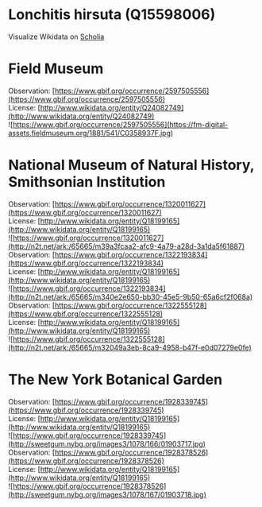 
Lonchitis hirsuta (Q15598006)
=============================
  
Visualize Wikidata on [Scholia](https://scholia.toolforge.org/taxon/Q15598006)
# Field Museum
  
Observation: [https://www.gbif.org/occurrence/2597505556](https://www.gbif.org/occurrence/2597505556)  
License: [http://www.wikidata.org/entity/Q24082749](http://www.wikidata.org/entity/Q24082749)  
![https://www.gbif.org/occurrence/2597505556](https://fm-digital-assets.fieldmuseum.org/1881/541/C0358937F.jpg)
# National Museum of Natural History, Smithsonian Institution
  
Observation: [https://www.gbif.org/occurrence/1320011627](https://www.gbif.org/occurrence/1320011627)  
License: [http://www.wikidata.org/entity/Q18199165](http://www.wikidata.org/entity/Q18199165)  
![https://www.gbif.org/occurrence/1320011627](http://n2t.net/ark:/65665/m39a3fcaa2-afc9-4a79-a28d-3a1da5f61887)  
Observation: [https://www.gbif.org/occurrence/1322193834](https://www.gbif.org/occurrence/1322193834)  
License: [http://www.wikidata.org/entity/Q18199165](http://www.wikidata.org/entity/Q18199165)  
![https://www.gbif.org/occurrence/1322193834](http://n2t.net/ark:/65665/m340e2e650-bb30-45e5-9b50-65a6cf2f068a)  
Observation: [https://www.gbif.org/occurrence/1322555128](https://www.gbif.org/occurrence/1322555128)  
License: [http://www.wikidata.org/entity/Q18199165](http://www.wikidata.org/entity/Q18199165)  
![https://www.gbif.org/occurrence/1322555128](http://n2t.net/ark:/65665/m32049a3eb-8ca9-4958-b47f-e0d07279e0fe)
# The New York Botanical Garden
  
Observation: [https://www.gbif.org/occurrence/1928339745](https://www.gbif.org/occurrence/1928339745)  
License: [http://www.wikidata.org/entity/Q18199165](http://www.wikidata.org/entity/Q18199165)  
![https://www.gbif.org/occurrence/1928339745](http://sweetgum.nybg.org/images3/1078/166/01903717.jpg)  
Observation: [https://www.gbif.org/occurrence/1928378526](https://www.gbif.org/occurrence/1928378526)  
License: [http://www.wikidata.org/entity/Q18199165](http://www.wikidata.org/entity/Q18199165)  
![https://www.gbif.org/occurrence/1928378526](http://sweetgum.nybg.org/images3/1078/167/01903718.jpg)